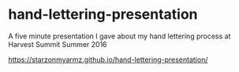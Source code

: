 # hand-lettering-presentation
A five minute presentation I gave about my hand lettering process at Harvest Summit Summer 2016

https://starzonmyarmz.github.io/hand-lettering-presentation/
